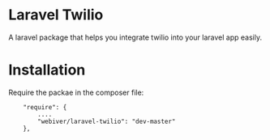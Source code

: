 # Laravel Twilio #
A laravel package that helps you integrate twilio into your laravel app easily.

# Installation #
Require the packae in the composer file:
```
    "require": {
        ....
        "webiver/laravel-twilio": "dev-master"
    },
```
